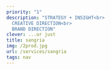 ```yaml
---
priority: "1"
description: "STRATEGY + INSIGHT<br>
  CREATIVE DIRECTION<br>
  BRAND DIRECTION"
clever: ...or just
title: sangria
img: /2prod.jpg
url: /services/sangria
tags: nav
---
```

